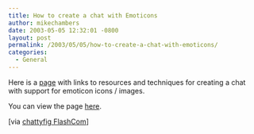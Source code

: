 ```yaml
---
title: How to create a chat with Emoticons
author: mikechambers
date: 2003-05-05 12:32:01 -0800
layout: post
permalink: /2003/05/05/how-to-create-a-chat-with-emoticons/
categories:
  - General
---
```



Here is a [page][1] with links to resources and techniques for creating a chat with support for emoticon icons / images.

You can view the page [here][1].

[via [chattyfig FlashCom][2]]

 [1]: http://www.ultrasaurus.com/cgi-bin/chiq/chiq.cgi?Emoticon_Chat
 [2]: http://chattyfig.figleaf.com/